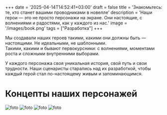 +++
date = '2025-04-14T14:52:41+03:00'
draft = false
title = 'Знакомьтесь: те, кто станет вашими проводниками в новелле'
description = 'Наши герои — это не просто персонажи на экране. Они настоящие, с волнениями и радостями, как у каждого из нас.'
image = '/images/book.png'
tags = ["Разработка"]
+++

Мы создавали наших героев такими, какими они должны быть — настоящими. Не идеальными, не шаблонными.  
Такими, какими и бывают первокурсники: с волнениями, моментами роста и сложными внутренними выборами.

У каждого персонажа своя уникальная история, свой путь и свои трудности. Наши сценаристы старались над их разработкой, чтобы каждый герой стал по-настоящему живым и запоминающимся.

# Концепты наших персонажей

![foto](/images/char/char1.png)
![foto](/images/char/char2.png)
![foto](/images/char/char3.png)
![foto](/images/char/char4.png)